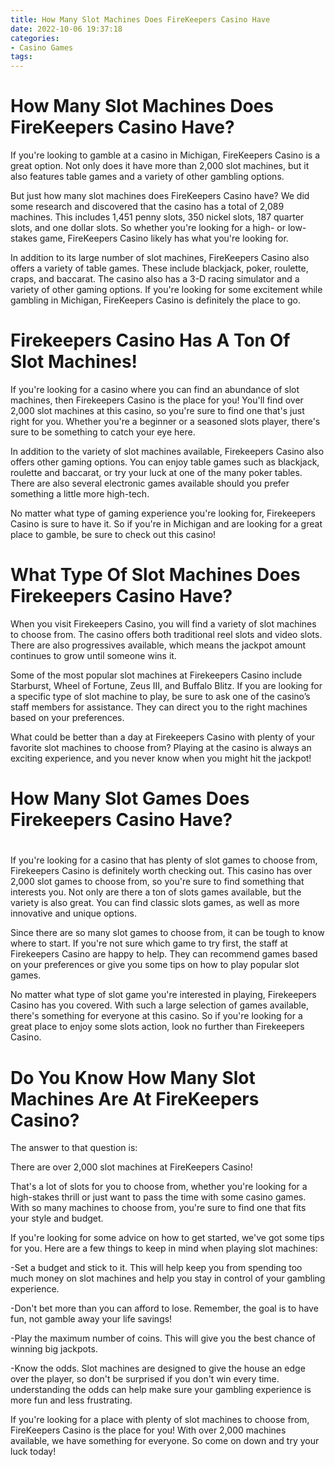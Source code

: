 ```yaml
---
title: How Many Slot Machines Does FireKeepers Casino Have
date: 2022-10-06 19:37:18
categories:
- Casino Games
tags:
---
```



#  How Many Slot Machines Does FireKeepers Casino Have?

If you're looking to gamble at a casino in Michigan, FireKeepers Casino is a great option. Not only does it have more than 2,000 slot machines, but it also features table games and a variety of other gambling options.

But just how many slot machines does FireKeepers Casino have? We did some research and discovered that the casino has a total of 2,089 machines. This includes 1,451 penny slots, 350 nickel slots, 187 quarter slots, and one dollar slots. So whether you're looking for a high- or low-stakes game, FireKeepers Casino likely has what you're looking for.

In addition to its large number of slot machines, FireKeepers Casino also offers a variety of table games. These include blackjack, poker, roulette, craps, and baccarat. The casino also has a 3-D racing simulator and a variety of other gaming options. If you're looking for some excitement while gambling in Michigan, FireKeepers Casino is definitely the place to go.

#  Firekeepers Casino Has A Ton Of Slot Machines!

If you're looking for a casino where you can find an abundance of slot machines, then Firekeepers Casino is the place for you! You'll find over 2,000 slot machines at this casino, so you're sure to find one that's just right for you. Whether you're a beginner or a seasoned slots player, there's sure to be something to catch your eye here.

In addition to the variety of slot machines available, Firekeepers Casino also offers other gaming options. You can enjoy table games such as blackjack, roulette and baccarat, or try your luck at one of the many poker tables. There are also several electronic games available should you prefer something a little more high-tech.

No matter what type of gaming experience you're looking for, Firekeepers Casino is sure to have it. So if you're in Michigan and are looking for a great place to gamble, be sure to check out this casino!

#  What Type Of Slot Machines Does Firekeepers Casino Have?

When you visit Firekeepers Casino, you will find a variety of slot machines to choose from. The casino offers both traditional reel slots and video slots. There are also progressives available, which means the jackpot amount continues to grow until someone wins it.

Some of the most popular slot machines at Firekeepers Casino include Starburst, Wheel of Fortune, Zeus III, and Buffalo Blitz. If you are looking for a specific type of slot machine to play, be sure to ask one of the casino’s staff members for assistance. They can direct you to the right machines based on your preferences.

What could be better than a day at Firekeepers Casino with plenty of your favorite slot machines to choose from? Playing at the casino is always an exciting experience, and you never know when you might hit the jackpot!

#  How Many Slot Games Does Firekeepers Casino Have?

#

If you're looking for a casino that has plenty of slot games to choose from, Firekeepers Casino is definitely worth checking out. This casino has over 2,000 slot games to choose from, so you're sure to find something that interests you. Not only are there a ton of slots games available, but the variety is also great. You can find classic slots games, as well as more innovative and unique options.

Since there are so many slot games to choose from, it can be tough to know where to start. If you're not sure which game to try first, the staff at Firekeepers Casino are happy to help. They can recommend games based on your preferences or give you some tips on how to play popular slot games.

No matter what type of slot game you're interested in playing, Firekeepers Casino has you covered. With such a large selection of games available, there's something for everyone at this casino. So if you're looking for a great place to enjoy some slots action, look no further than Firekeepers Casino.

#  Do You Know How Many Slot Machines Are At FireKeepers Casino?

The answer to that question is:

There are over 2,000 slot machines at FireKeepers Casino!

That's a lot of slots for you to choose from, whether you're looking for a high-stakes thrill or just want to pass the time with some casino games. With so many machines to choose from, you're sure to find one that fits your style and budget.

If you're looking for some advice on how to get started, we've got some tips for you. Here are a few things to keep in mind when playing slot machines:

-Set a budget and stick to it. This will help keep you from spending too much money on slot machines and help you stay in control of your gambling experience.

-Don't bet more than you can afford to lose. Remember, the goal is to have fun, not gamble away your life savings!

-Play the maximum number of coins. This will give you the best chance of winning big jackpots.

-Know the odds. Slot machines are designed to give the house an edge over the player, so don't be surprised if you don't win every time. understanding the odds can help make sure your gambling experience is more fun and less frustrating.

If you're looking for a place with plenty of slot machines to choose from, FireKeepers Casino is the place for you! With over 2,000 machines available, we have something for everyone. So come on down and try your luck today!